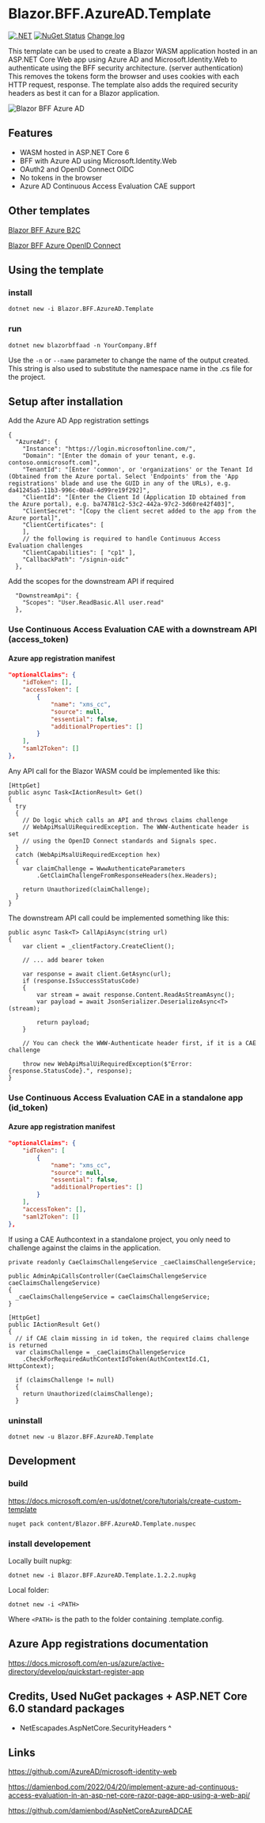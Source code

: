 # Blazor.BFF.AzureAD.Template

[![.NET](https://github.com/damienbod/Blazor.BFF.AzureAD.Template/actions/workflows/dotnet.yml/badge.svg)](https://github.com/damienbod/Blazor.BFF.AzureAD.Template/actions/workflows/dotnet.yml) [![NuGet Status](http://img.shields.io/nuget/v/Blazor.BFF.AzureAD.Template.svg?style=flat-square)](https://www.nuget.org/packages/Blazor.BFF.AzureAD.Template/) [Change log](https://github.com/damienbod/Blazor.BFF.AzureAD.Template/blob/main/Changelog.md)

This template can be used to create a Blazor WASM application hosted in an ASP.NET Core Web app using Azure AD and Microsoft.Identity.Web to authenticate using the BFF security architecture. (server authentication) This removes the tokens form the browser and uses cookies with each HTTP request, response. The template also adds the required security headers as best it can for a Blazor application.

![Blazor BFF Azure AD](https://github.com/damienbod/Blazor.BFF.AzureAD.Template/blob/main/images/blazorBFFAzureAD.png)

## Features

- WASM hosted in ASP.NET Core 6
- BFF with Azure AD using Microsoft.Identity.Web
- OAuth2 and OpenID Connect OIDC
- No tokens in the browser
- Azure AD Continuous Access Evaluation CAE support

## Other templates

[Blazor BFF Azure B2C](https://github.com/damienbod/Blazor.BFF.AzureB2C.Template)

[Blazor BFF Azure OpenID Connect](https://github.com/damienbod/Blazor.BFF.OpenIDConnect.Template)

## Using the template

### install

```
dotnet new -i Blazor.BFF.AzureAD.Template
```

### run

```
dotnet new blazorbffaad -n YourCompany.Bff
```

Use the `-n` or `--name` parameter to change the name of the output created. This string is also used to substitute the namespace name in the .cs file for the project.

## Setup after installation

Add the Azure AD App registration settings

```
{
  "AzureAd": {
    "Instance": "https://login.microsoftonline.com/",
    "Domain": "[Enter the domain of your tenant, e.g. contoso.onmicrosoft.com]",
    "TenantId": "[Enter 'common', or 'organizations' or the Tenant Id (Obtained from the Azure portal. Select 'Endpoints' from the 'App registrations' blade and use the GUID in any of the URLs), e.g. da41245a5-11b3-996c-00a8-4d99re19f292]",
    "ClientId": "[Enter the Client Id (Application ID obtained from the Azure portal), e.g. ba74781c2-53c2-442a-97c2-3d60re42f403]",
    "ClientSecret": "[Copy the client secret added to the app from the Azure portal]",
    "ClientCertificates": [
    ],
    // the following is required to handle Continuous Access Evaluation challenges
    "ClientCapabilities": [ "cp1" ],
    "CallbackPath": "/signin-oidc"
  },
```

Add the scopes for the downstream API if required

```
  "DownstreamApi": {
    "Scopes": "User.ReadBasic.All user.read"
  },
```

### Use Continuous Access Evaluation CAE with a downstream API (access_token)

#### Azure app registration manifest

```json
"optionalClaims": {
	"idToken": [],
	"accessToken": [
		{
			"name": "xms_cc",
			"source": null,
			"essential": false,
			"additionalProperties": []
		}
	],
	"saml2Token": []
},
```

Any API call for the Blazor WASM could be implemented like this:

```
[HttpGet]
public async Task<IActionResult> Get()
{
  try
  {
	// Do logic which calls an API and throws claims challenge 
	// WebApiMsalUiRequiredException. The WWW-Authenticate header is set
	// using the OpenID Connect standards and Signals spec.
  }
  catch (WebApiMsalUiRequiredException hex)
  {
	var claimChallenge = WwwAuthenticateParameters
		.GetClaimChallengeFromResponseHeaders(hex.Headers);
		
	return Unauthorized(claimChallenge);
  }
}
```

The downstream API call could be implemented something like this:

```
public async Task<T> CallApiAsync(string url)
{
	var client = _clientFactory.CreateClient();

	// ... add bearer token
	
	var response = await client.GetAsync(url);
	if (response.IsSuccessStatusCode)
	{
		var stream = await response.Content.ReadAsStreamAsync();
		var payload = await JsonSerializer.DeserializeAsync<T>(stream);

		return payload;
	}

	// You can check the WWW-Authenticate header first, if it is a CAE challenge
	
	throw new WebApiMsalUiRequiredException($"Error: {response.StatusCode}.", response);
}
```

### Use Continuous Access Evaluation CAE in a standalone app (id_token)

#### Azure app registration manifest

```json
"optionalClaims": {
	"idToken": [
		{
			"name": "xms_cc",
			"source": null,
			"essential": false,
			"additionalProperties": []
		}
	],
	"accessToken": [],
	"saml2Token": []
},
```
If using a CAE Authcontext in a standalone project, you only need to challenge against the claims in the application.

```
private readonly CaeClaimsChallengeService _caeClaimsChallengeService;

public AdminApiCallsController(CaeClaimsChallengeService caeClaimsChallengeService)
{
  _caeClaimsChallengeService = caeClaimsChallengeService;
}

[HttpGet]
public IActionResult Get()
{
  // if CAE claim missing in id token, the required claims challenge is returned
  var claimsChallenge = _caeClaimsChallengeService
	.CheckForRequiredAuthContextIdToken(AuthContextId.C1, HttpContext);

  if (claimsChallenge != null)
  {
	return Unauthorized(claimsChallenge);
  }
```

### uninstall

```
dotnet new -u Blazor.BFF.AzureAD.Template
```

## Development

### build

https://docs.microsoft.com/en-us/dotnet/core/tutorials/create-custom-template

```
nuget pack content/Blazor.BFF.AzureAD.Template.nuspec
```

### install developement

Locally built nupkg:

```
dotnet new -i Blazor.BFF.AzureAD.Template.1.2.2.nupkg
```

Local folder:

```
dotnet new -i <PATH>
```

Where `<PATH>` is the path to the folder containing .template.config.

## Azure App registrations documentation

https://docs.microsoft.com/en-us/azure/active-directory/develop/quickstart-register-app

## Credits, Used NuGet packages + ASP.NET Core 6.0 standard packages

- NetEscapades.AspNetCore.SecurityHeaders
^
## Links

https://github.com/AzureAD/microsoft-identity-web

https://damienbod.com/2022/04/20/implement-azure-ad-continuous-access-evaluation-in-an-asp-net-core-razor-page-app-using-a-web-api/

https://github.com/damienbod/AspNetCoreAzureADCAE

